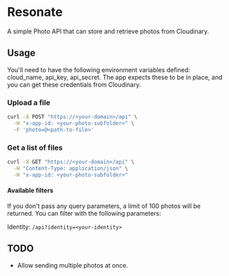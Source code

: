# Resonate

A simple Photo API that can store and retrieve photos from Cloudinary.

## Usage

You'll need to have the following environment variables defined:
cloud_name, api_key, api_secret. The app expects these to be in place, and you can get these credentials from Cloudinary.

### Upload a file

```sh
curl -X POST "https://<your-domain>/api" \
  -H "x-app-id: <your-photo-subfolder>" \
  -F 'photo=@<path-to-file>' 
```

### Get a list of files

```sh
curl -X GET "https://<your-domain>/api" \
  -H "Content-Type: application/json" \
  -H "x-app-id: <your-photo-subfolder>"
```

#### Available filters

If you don't pass any query parameters, a limit of 100 photos will be returned. You can filter with the following parameters:

Identity: `/api?identity=<your-identity>`

## TODO

- Allow sending multiple photos at once.
